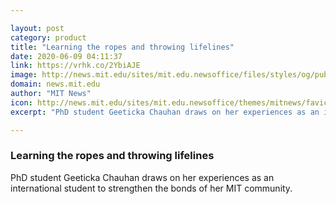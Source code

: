 ```yaml
---

layout: post
category: product
title: "Learning the ropes and throwing lifelines"
date: 2020-06-09 04:11:37
link: https://vrhk.co/2YbiAJE
image: http://news.mit.edu/sites/mit.edu.newsoffice/files/styles/og/public/images/2020/MIT-Geeticka-Chauhan-A1_2.jpg
domain: news.mit.edu
author: "MIT News"
icon: http://news.mit.edu/sites/mit.edu.newsoffice/themes/mitnews/favicon.ico
excerpt: "PhD student Geeticka Chauhan draws on her experiences as an international student to strengthen the bonds of her MIT community."

---
```


### Learning the ropes and throwing lifelines

PhD student Geeticka Chauhan draws on her experiences as an international student to strengthen the bonds of her MIT community.